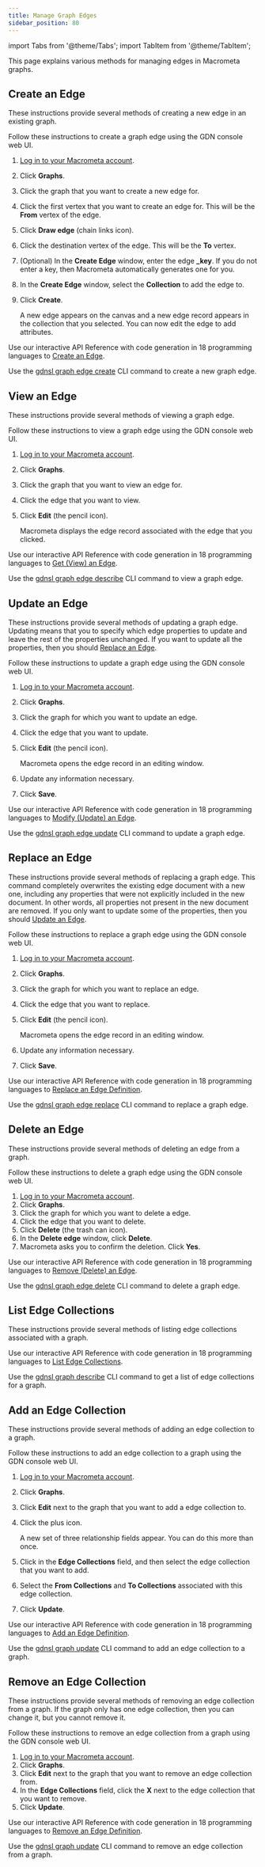 ```yaml
---
title: Manage Graph Edges
sidebar_position: 80
---
```


import Tabs from '@theme/Tabs';
import TabItem from '@theme/TabItem';

This page explains various methods for managing edges in Macrometa graphs.

## Create an Edge

These instructions provide several methods of creating a new edge in an existing graph.

<Tabs groupId="operating-systems">
<TabItem value="console" label="Web Console">

Follow these instructions to create a graph edge using the GDN console web UI.

1. [Log in to your Macrometa account](https://auth.paas.macrometa.io/).
1. Click **Graphs**.
1. Click the graph that you want to create a new edge for.
1. Click the first vertex that you want to create an edge for. This will be the **From** vertex of the edge.
1. Click **Draw edge** (chain links icon).
1. Click the destination vertex of the edge. This will be the **To** vertex.
1. (Optional) In the **Create Edge** window, enter the edge **_key**. If you do not enter a key, then Macrometa automatically generates one for you.
1. In the **Create Edge** window, select the **Collection** to add the edge to.
1. Click **Create**.

   A new edge appears on the canvas and a new edge record appears in the collection that you selected. You can now edit the edge to add attributes.

</TabItem>
<TabItem value="api" label="REST API">

Use our interactive API Reference with code generation in 18 programming languages to [Create an Edge](https://www.macrometa.com/docs/api#/operations/CreateAnEdge).

</TabItem>
<TabItem value="cli" label="CLI">

Use the [gdnsl graph edge create](../../cli/graph-edges-cli#gdnsl-graph-edge-create) CLI command to create a new graph edge.

</TabItem>
</Tabs>

## View an Edge

These instructions provide several methods of viewing a graph edge.

<Tabs groupId="operating-systems2">
<TabItem value="console" label="Web Console">

Follow these instructions to view a graph edge using the GDN console web UI.

1. [Log in to your Macrometa account](https://auth.paas.macrometa.io/).
2. Click **Graphs**.
3. Click the graph that you want to view an edge for.
4. Click the edge that you want to view.
5. Click **Edit** (the pencil icon).

   Macrometa displays the edge record associated with the edge that you clicked.

</TabItem>
<TabItem value="api" label="REST API">

Use our interactive API Reference with code generation in 18 programming languages to [Get (View) an Edge](https://www.macrometa.com/docs/api#/operations/GetAnEdge).

</TabItem>
<TabItem value="cli" label="CLI">

Use the [gdnsl graph edge describe](../../cli/graph-edges-cli#gdnsl-graph-edge-describe) CLI command to view a graph edge.

</TabItem>
</Tabs>

## Update an Edge

These instructions provide several methods of updating a graph edge. Updating means that you to specify which edge properties to update and leave the rest of the properties unchanged. If you want to update all the properties, then you should [Replace an Edge](#replace-an-edge).

<Tabs groupId="operating-systems2">
<TabItem value="console" label="Web Console">

Follow these instructions to update a graph edge using the GDN console web UI.

1. [Log in to your Macrometa account](https://auth.paas.macrometa.io/).
2. Click **Graphs**.
3. Click the graph for which you want to update an edge.
4. Click the edge that you want to update.
5. Click **Edit** (the pencil icon).

   Macrometa opens the edge record in an editing window.

6. Update any information necessary.
7. Click **Save**.

</TabItem>
<TabItem value="api" label="REST API">

Use our interactive API Reference with code generation in 18 programming languages to [Modify (Update) an Edge](https://www.macrometa.com/docs/api#/operations/ModifyAnEdge).

</TabItem>
<TabItem value="cli" label="CLI">

Use the [gdnsl graph edge update](../../cli/graph-edges-cli#gdnsl-graph-edge-update) CLI command to update a graph edge.

</TabItem>
</Tabs>

## Replace an Edge

These instructions provide several methods of replacing a graph edge. This command completely overwrites the existing edge document with a new one, including any properties that were not explicitly included in the new document. In other words, all properties not present in the new document are removed. If you only want to update some of the properties, then you should [Update an Edge](#update-an-edge).

<Tabs groupId="operating-systems3">
<TabItem value="console" label="Web Console">

Follow these instructions to replace a graph edge using the GDN console web UI.

1. [Log in to your Macrometa account](https://auth.paas.macrometa.io/).
2. Click **Graphs**.
3. Click the graph for which you want to replace an edge.
4. Click the edge that you want to replace.
5. Click **Edit** (the pencil icon).

   Macrometa opens the edge record in an editing window.

6. Update any information necessary.
7. Click **Save**.

</TabItem>
<TabItem value="api" label="REST API">

Use our interactive API Reference with code generation in 18 programming languages to [Replace an Edge Definition](https://www.macrometa.com/docs/api#/operations/ReplaceAnEdge).

</TabItem>
<TabItem value="cli" label="CLI">

Use the [gdnsl graph edge replace](../../cli/graph-edges-cli#gdnsl-graph-edge-replace) CLI command to replace a graph edge.

</TabItem>
</Tabs>

## Delete an Edge

These instructions provide several methods of deleting an edge from a graph.

<Tabs groupId="operating-systems3">
<TabItem value="console" label="Web Console">

Follow these instructions to delete a graph edge using the GDN console web UI.

1. [Log in to your Macrometa account](https://auth.paas.macrometa.io/).
2. Click **Graphs**.
3. Click the graph for which you want to delete a edge.
4. Click the edge that you want to delete.
5. Click **Delete** (the trash can icon).
6. In the **Delete edge** window, click **Delete**.
7. Macrometa asks you to confirm the deletion. Click **Yes**.

</TabItem>
<TabItem value="api" label="REST API">

Use our interactive API Reference with code generation in 18 programming languages to [Remove (Delete) an Edge](https://www.macrometa.com/docs/api#/operations/RemoveAnEdge).

</TabItem>
<TabItem value="cli" label="CLI">

Use the [gdnsl graph edge delete](../../cli/graph-edges-cli#gdnsl-graph-edge-delete) CLI command to delete a graph edge.

</TabItem>
</Tabs>

## List Edge Collections

These instructions provide several methods of listing edge collections associated with a graph.

<Tabs groupId="operating-systems4">
<TabItem value="api" label="REST API">

Use our interactive API Reference with code generation in 18 programming languages to [List Edge Collections](https://www.macrometa.com/docs/api#/operations/ListEdgeCollections).

</TabItem>
<TabItem value="cli" label="CLI">

Use the [gdnsl graph describe](../../cli/graph-cli#gdnsl-graph-describe) CLI command to get a list of edge collections for a graph.

</TabItem>
</Tabs>

## Add an Edge Collection

These instructions provide several methods of adding an edge collection to a graph.

<Tabs groupId="operating-systems5">
<TabItem value="console" label="Web Console">

Follow these instructions to add an edge collection to a graph using the GDN console web UI.

1. [Log in to your Macrometa account](https://auth.paas.macrometa.io/).
2. Click **Graphs**.
3. Click **Edit** next to the graph that you want to add a edge collection to.
4. Click the plus icon.

   A new set of three relationship fields appear. You can do this more than once.

5. Click in the **Edge Collections** field, and then select the edge collection that you want to add.
6. Select the **From Collections** and **To Collections** associated with this edge collection.
7. Click **Update**.

</TabItem>
<TabItem value="api" label="REST API">

Use our interactive API Reference with code generation in 18 programming languages to [Add an Edge Definition](https://www.macrometa.com/docs/api#/operations/AddEdgeCollection).

</TabItem>
<TabItem value="cli" label="CLI">

Use the [gdnsl graph update](../../cli/graph-cli#gdnsl-graph-update) CLI command to add an edge collection to a graph.

</TabItem>
</Tabs>

## Remove an Edge Collection

These instructions provide several methods of removing an edge collection from a graph. If the graph only has one edge collection, then you can change it, but you cannot remove it.

<Tabs groupId="operating-systems5">
<TabItem value="console" label="Web Console">

Follow these instructions to remove an edge collection from a graph using the GDN console web UI.

1. [Log in to your Macrometa account](https://auth.paas.macrometa.io/).
1. Click **Graphs**.
1. Click **Edit** next to the graph that you want to remove an edge collection from.
1. In the **Edge Collections** field, click the **X** next to the edge collection that you want to remove.
1. Click **Update**.

</TabItem>
<TabItem value="api" label="REST API">

Use our interactive API Reference with code generation in 18 programming languages to [Remove an Edge Definition](https://www.macrometa.com/docs/api#/operations/RemoveAnEdgedefinitionFromTheGraph).

</TabItem>
<TabItem value="cli" label="CLI">

Use the [gdnsl graph update](../../cli/graph-cli#gdnsl-graph-update) CLI command to remove an edge collection from a graph.

</TabItem>
</Tabs>
